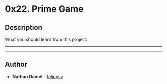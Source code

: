 # 0x22. Prime Game

## Description
What you should learn from this project:

---
---

## Author
* **Nathan Daniel** - [felipesv](https://github.com/Dana-Codes)